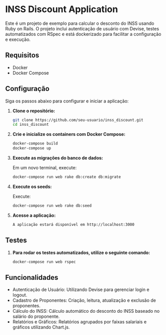 # INSS Discount Application

Este é um projeto de exemplo para calcular o desconto do INSS usando Ruby on Rails. O projeto inclui autenticação de usuário com Devise, testes automatizados com RSpec e está dockerizado para facilitar a configuração e execução.

## Requisitos

- Docker
- Docker Compose

## Configuração

Siga os passos abaixo para configurar e iniciar a aplicação:

1. **Clone o repositório:**

   ```bash
   git clone https://github.com/seu-usuario/inss_discount.git
   cd inss_discount

2. **Crie e inicialize os containers com Docker Compose:**

   ```bash
   docker-compose build
   docker-compose up

3. **Execute as migrações do banco de dados:**

   Em um novo terminal, execute:
   ```bash
   docker-compose run web rake db:create db:migrate

5. **Execute os seeds:**

   Execute:
   ```bash
   docker-compose run web rake db:seed

6. **Acesse a aplicação:**

   ```bash
   A aplicação estará disponível em http://localhost:3000

## Testes

1. **Para rodar os testes automatizados, utilize o seguinte comando:**
   ```bash
   docker-compose run web rspec

## Funcionalidades
- Autenticação de Usuário: Utilizando Devise para gerenciar login e logout.
- Cadastro de Proponentes: Criação, leitura, atualização e exclusão de proponentes.
- Cálculo do INSS: Cálculo automático do desconto do INSS baseado no salário do proponente.
- Relatórios e Gráficos: Relatórios agrupados por faixas salariais e gráficos utilizando Chart.js.


